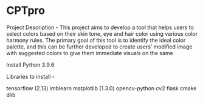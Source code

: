 # CPTpro

Project Description -
This project aims to develop a tool that helps users to select colors based on their skin tone, eye
and hair color using various color harmony rules. The primary goal of this tool is to identify the
ideal color palette, and this can be further developed to create users’ modified image with
suggested colors to give them immediate visuals on the same

Install Python 3.9.6

Libraries to install -

tensorflow (2.13)
imblearn
matplotlib (1.3.0)
opencv-python
cv2
flask
cmake
dlib